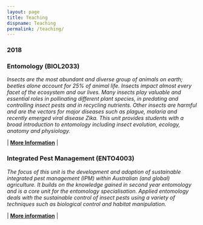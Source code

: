 ```yaml
---
layout: page
title: Teaching
dispname: Teaching
permalink: /teaching/
---
```


### 2018

### Entomology (BIOL2033)

_Insects are the most abundant and diverse group of animals on earth; beetles alone account for 25% of animal life. Insects impact almost every facet of the ecosystem and our lives. Many insects play valuable and essential roles in pollinating different plant species, in predating and controlling insect pests and in recycling nutrients. Other insects are harmful and are the vectors for major diseases such as plague, malaria and recently emerged viral disease Zika. This unit provides students with a broad introduction to entomology including insect evolution, ecology, anatomy and physiology._  

| [**More Information**](https://sydney.edu.au/courses/units-of-study/2018/biol/biol2033.html) |

### Integrated Pest Management (ENTO4003)

_The focus of this unit is the development and adoption of sustainable integrated pest management (IPM) within Australian (and global) agriculture. It builds on the knowledge gained in second year entomology and is a core unit for the entomology specialisation. Applied entomology deals with the sustainable control of insect pests using a variety of techniques such as biological control and habitat manipulation._

| [**More information**](https://sydney.edu.au/courses/units-of-study/2018/ento/ento4003.html) |


